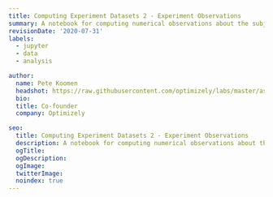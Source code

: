 ```yaml
---
title: Computing Experiment Datasets 2 - Experiment Observations
summary: A notebook for computing numerical observations about the subjects of your online experiment.
revisionDate: '2020-07-31'
labels:
  - jupyter
  - data
  - analysis

author:
  name: Pete Koomen
  headshot: https://raw.githubusercontent.com/optimizely/labs/master/assets/author-headshots/petekoomen.png
  bio:
  title: Co-founder
  company: Optimizely

seo:
  title: Computing Experiment Datasets 2 - Experiment Observations
  description: A notebook for computing numerical observations about the subjects of your online experiment.
  ogTitle:
  ogDescription:
  ogImage:
  twitterImage:
  noindex: true
---
```

